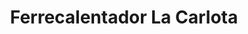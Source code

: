 ---
title: "Ferrecalentador La Carlota"
url: /caracas/ferrecalentador-la-carlota/
shop: hardware
---